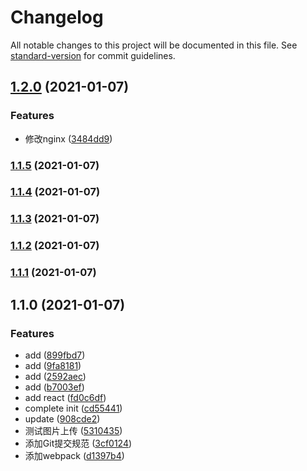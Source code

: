 # Changelog

All notable changes to this project will be documented in this file. See [standard-version](https://github.com/conventional-changelog/standard-version) for commit guidelines.

## [1.2.0](https://github.com/wforguo/study/compare/v1.1.5...v1.2.0) (2021-01-07)


### Features

* 修改nginx ([3484dd9](https://github.com/wforguo/study/commit/3484dd99e447f43857161559a2fce1e4fdd53a88))

### [1.1.5](https://github.com/wforguo/study/compare/v1.1.4...v1.1.5) (2021-01-07)

### [1.1.4](https://github.com/wforguo/study/compare/v1.1.3...v1.1.4) (2021-01-07)

### [1.1.3](https://github.com/wforguo/study/compare/v1.1.2...v1.1.3) (2021-01-07)

### [1.1.2](https://github.com/wforguo/study/compare/v1.1.1...v1.1.2) (2021-01-07)

### [1.1.1](https://github.com/wforguo/study/compare/v1.1.0...v1.1.1) (2021-01-07)

## 1.1.0 (2021-01-07)


### Features

* add ([899fbd7](https://github.com/wforguo/study/commit/899fbd757facc201eced729d18c65f8e0343237f))
* add ([9fa8181](https://github.com/wforguo/study/commit/9fa81818911ec0828a9288e51e9c9abdf5c14295))
* add ([2592aec](https://github.com/wforguo/study/commit/2592aecbc44d38854e21ede996feee2bd3cfb219))
* add ([b7003ef](https://github.com/wforguo/study/commit/b7003ef665d556cef1f57df0c922eae24bd757cc))
* add react ([fd0c6df](https://github.com/wforguo/study/commit/fd0c6df532a56158ac9cb59725c515df0b503146))
* complete init ([cd55441](https://github.com/wforguo/study/commit/cd554412599a49bbf8d616af15d85ff90b2f7a39))
* update ([908cde2](https://github.com/wforguo/study/commit/908cde2e6634892792b8625b5100073071632270))
* 测试图片上传 ([5310435](https://github.com/wforguo/study/commit/53104353a08d5418014d6ff00a976cd71aefc9c9))
* 添加Git提交规范 ([3cf0124](https://github.com/wforguo/study/commit/3cf012490f4688c0ae0308113528b7ac31bf0d69))
* 添加webpack ([d1397b4](https://github.com/wforguo/study/commit/d1397b4b88058979178b2a9956603c186a0abe1b))
